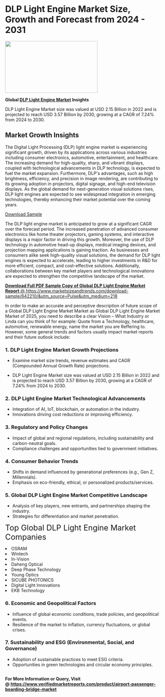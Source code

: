 <H1>DLP Light Engine Market Size, Growth and Forecast from 2024 - 2031</H1><img class="aligncenter size-medium wp-image-584254" src="https://thirdeyenews.in/wp-content/uploads/2024/09/Global-Market-Research-300x168.jpeg" alt="" width="300" height="168" /><p><strong>Global&nbsp;<a href="https://www.marketsizeandtrends.com/download-sample/642210/&amp;utm_source=Pulse&amp;utm_medium=218">DLP Light Engine Market</a> Insights</strong></p><p>DLP Light Engine Market size was valued at USD 2.15 Billion in 2022 and is projected to reach USD 3.57 Billion by 2030, growing at a CAGR of 7.24% from 2024 to 2030.</p><p><h2>Market Growth Insights</h2> <p>The Digital Light Processing (DLP) light engine market is experiencing significant growth, driven by its applications across various industries including consumer electronics, automotive, entertainment, and healthcare. The increasing demand for high-quality, sharp, and vibrant displays, coupled with technological advancements in DLP technology, is expected to fuel the market expansion. Furthermore, DLP's advantages, such as high brightness, efficiency, and precision in image rendering, are contributing to its growing adoption in projectors, digital signage, and high-end television displays. As the global demand for next-generation visual solutions rises, DLP light engines are expected to see widespread integration in emerging technologies, thereby enhancing their market potential over the coming years.</p> <p><a href="#">Download Sample</a></p> <p>The DLP light engine market is anticipated to grow at a significant CAGR over the forecast period. The increased penetration of advanced consumer electronics like home theater projectors, gaming systems, and interactive displays is a major factor in driving this growth. Moreover, the use of DLP technology in automotive head-up displays, medical imaging devices, and projection mapping applications is gaining traction. As businesses and consumers alike seek high-quality visual solutions, the demand for DLP light engines is expected to accelerate, leading to higher investments in R&D for more efficient, compact, and cost-effective solutions. Additionally, collaborations between key market players and technological innovations are expected to strengthen the competitive landscape of the market. <p><a href="#"></p><p><span class=""><strong>Download Full PDF Sample Copy of Global DLP Light Engine Market Report</strong> @ <a href="https://www.marketsizeandtrends.com/download-sample/642210/&amp;utm_source=Pulse&amp;utm_medium=218" target="_blank">https://www.marketsizeandtrends.com/download-sample/642210/&amp;utm_source=Pulse&amp;utm_medium=218</a></span></p><p>In order to make an accurate and perceptive description of future scope of a Global&nbsp;DLP Light Engine Market Market as Global&nbsp;DLP Light Engine Market Market of 2025, you need to describe a clear Vision &ndash; What Industry or Linda can you think of for example: Quote from a Technology, healthcare, automotive, renewable energy, name the market you are Reffering to. However, some general trends and factors usually impact market reports and their future outlook include:</p><h3>1.&nbsp;<strong>DLP Light Engine Market Growth Projections</strong></h3><ul><li>Examine market size trends, revenue estimates and CAGR (Compounded Annual Growth Rate) projections.</li><li><p>DLP Light Engine Market size was valued at USD 2.15 Billion in 2022 and is projected to reach USD 3.57 Billion by 2030, growing at a CAGR of 7.24% from 2024 to 2030.</p></li></ul><h3>2.&nbsp;<strong>DLP Light Engine Market Technological Advancements</strong></h3><ul><li>Integration of AI, IoT, blockchain, or automation in the industry.</li><li>Innovations driving cost reductions or improving efficiency.</li></ul><h3>3.&nbsp;<strong>Regulatory and Policy Changes</strong></h3><ul><li>Impact of global and regional regulations, including sustainability and carbon-neutral goals.</li><li>Compliance challenges and opportunities tied to government initiatives.</li></ul><h3>4.&nbsp;<strong>Consumer Behavior Trends</strong></h3><ul><li>Shifts in demand influenced by generational preferences (e.g., Gen Z, Millennials).</li><li>Emphasis on eco-friendly, ethical, or personalized products/services.</li></ul><h3>5.&nbsp;<strong>Global DLP Light Engine Market Competitive Landscape</strong></h3><ul><li>Analysis of key players, new entrants, and partnerships shaping the industry.</li><li>Strategies for differentiation and market penetration.</li></ul><p data-pm-slice="1 1 []"><span style="color: inherit; font-family: inherit; font-size: 25px;">Top Global DLP Light Engine Market Companies</span></p><div class="" data-test-id=""><p><li>OSRAM</li><li> Wintech</li><li> In-Vision</li><li> Daheng Optical</li><li> Deep Phase Technology</li><li> Young Optics</li><li> SICUBE PHOTONICS</li><li> Digital Light Innovations</li><li> EKB Technology</li></p></div><h3>6.&nbsp;<strong>Economic and Geopolitical Factors</strong></h3><ul><li>Influence of global economic conditions, trade policies, and geopolitical events.</li><li>Resilience of the market to inflation, currency fluctuations, or global crises.</li></ul><h3>7.&nbsp;<strong>Sustainability and ESG (Environmental, Social, and Governance)</strong></h3><ul><li>Adoption of sustainable practices to meet ESG criteria.</li><li>Opportunities in green technologies and circular economy principles.</li></ul><h2><strong style="font-size: 14px;">For More Information or Query, Visit @&nbsp;</strong><a style="background-color: #ffffff; font-size: 14px;" href="https://www.marketsizeandtrends.com/report/dlp-light-engine-market/" target="_blank">https://www.verifiedmarketreports.com/product/airport-passenger-boarding-bridge-market</a></h2>
